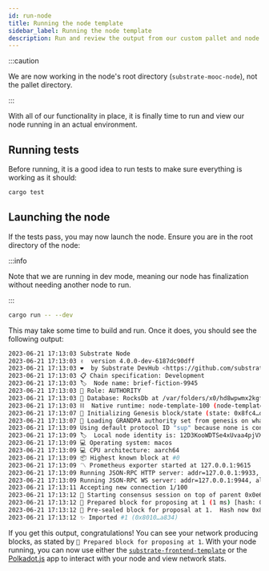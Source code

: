```yaml
---
id: run-node
title: Running the node template
sidebar_label: Running the node template
description: Run and review the output from our custom pallet and node.
---
```


:::caution

We are now working in the node's root directory (`substrate-mooc-node`), not the pallet directory.

:::

With all of our functionality in place, it is finally time to run and view our node running in an actual environment. 

## Running tests

Before running, it is a good idea to run tests to make sure everything is working as it should:

```bash
cargo test
```

## Launching the node

If the tests pass, you may now launch the node.  Ensure you are in the root directory of the node:

:::info

Note that we are running in dev mode, meaning our node has finalization without needing another node to run.

:::

```bash
cargo run -- --dev
```

This may take some time to build and run.  Once it does, you should see the following output:

```bash
2023-06-21 17:13:03 Substrate Node
2023-06-21 17:13:03 ✌️  version 4.0.0-dev-6187dc90dff
2023-06-21 17:13:03 ❤️  by Substrate DevHub <https://github.com/substrate-developer-hub>, 2017-2023
2023-06-21 17:13:03 📋 Chain specification: Development
2023-06-21 17:13:03 🏷  Node name: brief-fiction-9945
2023-06-21 17:13:03 👤 Role: AUTHORITY
2023-06-21 17:13:03 💾 Database: RocksDb at /var/folders/x0/hd8wpwmx2kgfqv8m03wxj2mw0000gn/T/substrateSTe3Ji/chains/dev/db/full
2023-06-21 17:13:03 ⛓  Native runtime: node-template-100 (node-template-1.tx1.au1)
2023-06-21 17:13:07 🔨 Initializing Genesis block/state (state: 0x8fc4…d28d, header-hash: 0x0e62…f7d0)
2023-06-21 17:13:07 👴 Loading GRANDPA authority set from genesis on what appears to be first startup.
2023-06-21 17:13:09 Using default protocol ID "sup" because none is configured in the chain specs
2023-06-21 17:13:09 🏷  Local node identity is: 12D3KooWDTSe4xUvaa4pjVXAZKFsm2LBTUaZQ7ZVdDgvBA4bJtQR
2023-06-21 17:13:09 💻 Operating system: macos
2023-06-21 17:13:09 💻 CPU architecture: aarch64
2023-06-21 17:13:09 📦 Highest known block at #0
2023-06-21 17:13:09 〽️ Prometheus exporter started at 127.0.0.1:9615
2023-06-21 17:13:09 Running JSON-RPC HTTP server: addr=127.0.0.1:9933, allowed origins=["*"]
2023-06-21 17:13:09 Running JSON-RPC WS server: addr=127.0.0.1:9944, allowed origins=["*"]
2023-06-21 17:13:11 Accepting new connection 1/100
2023-06-21 17:13:12 🙌 Starting consensus session on top of parent 0x0e6244a5f0b8da2a2a424fcafcdbc4e11ab4574e1e016a403d7809e67b42f7d0
2023-06-21 17:13:12 🎁 Prepared block for proposing at 1 (1 ms) [hash: 0xdcbeb0870914fc440922d38e3ba7b3f2f7a20e176f99eeda6665c1dd6db97132; parent_hash: 0x0e62…f7d0; extrinsics (1): [0xcae8…b246]]
2023-06-21 17:13:12 🔖 Pre-sealed block for proposal at 1.  Hash now 0x8010a14bfe679f7efaeaa966289340ddabec13318a7a60eb1e1be4d64110a834, previously 0xdcbeb0870914fc440922d38e3ba7b3f2f7a20e176f99eeda6665c1dd6db97132.
2023-06-21 17:13:12 ✨ Imported #1 (0x8010…a834)
```

If you get this output, congratulations!  You can see your network producing blocks, as stated by `🎁 Prepared block for proposing at 1`.  With your node running, you can now use either the [`substrate-frontend-template`](../section3/install-explore-frontend.md) or the [Polkadot.js](../section3/install-explore-frontend.md) app to interact with your node and view network stats. 

